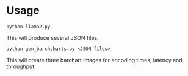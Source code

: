 # Usage

```shell
python llama2.py
```
This will produce several JSON files.

```shell
python gen_barchcharts.py <JSON files>
```

This will create three barchart images for encoding times, latency and throughput.
